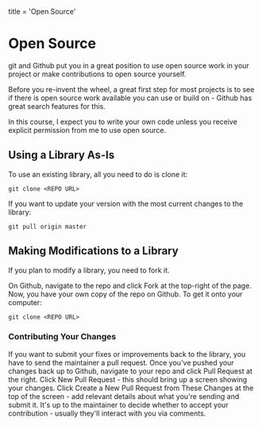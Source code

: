 title = 'Open Source'

# Open Source

git and Github put you in a great position to use open source work in your project or make contributions to open source yourself.

Before you re-invent the wheel, a great first step for most projects is to see if there is open source work available you can use or build on - Github has great search features for this.

In this course, I expect you to write your own code unless you receive explicit permission from me to use open source.

## Using a Library As-Is

To use an existing library, all you need to do is clone it:

`git clone <REPO URL>`

If you want to update your version with the most current changes to the library:

`git pull origin master`

## Making Modifications to a Library

If you plan to modify a library, you need to fork it.

On Github, navigate to the repo and click Fork at the top-right of the page.  Now, you have your own copy of the repo on Github.  To get it onto your computer:

`git clone <REPO URL>`

### Contributing Your Changes

If you want to submit your fixes or improvements back to the library, you have to send the maintainer a pull request.  Once you've pushed your changes back up to Github, navigate to your repo and click Pull Request at the right.  Click New Pull Request - this should bring up a screen showing your changes.  Click Create a New Pull Request from These Changes at the top of the screen - add relevant details about what you're sending and submit it.  It's up to the maintainer to decide whether to accept your contribution - usually they'll interact with you via comments.
